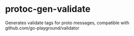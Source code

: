 # protoc-gen-validate

Generates validate tags for proto messages, compatible with github.com/go-playground/validator
